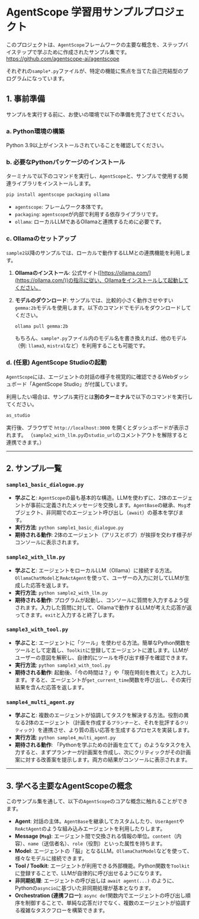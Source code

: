 # AgentScope 学習用サンプルプロジェクト

このプロジェクトは、`AgentScope`フレームワークの主要な概念を、ステップバイステップで学ぶために作成されたサンプル集です。
https://github.com/agentscope-ai/agentscope


それぞれの`sample*.py`ファイルが、特定の機能に焦点を当てた自己完結型のプログラムになっています。

## 1. 事前準備

サンプルを実行する前に、お使いの環境で以下の準備を完了させてください。

### a. Python環境の構築

Python 3.9以上がインストールされていることを確認してください。

### b. 必要なPythonパッケージのインストール

ターミナルで以下のコマンドを実行し、`AgentScope`と、サンプルで使用する関連ライブラリをインストールします。

```bash
pip install agentscope packaging ollama
```

* `agentscope`: フレームワーク本体です。
* `packaging`: `agentscope`が内部で利用する依存ライブラリです。
* `ollama`: ローカルLLMであるOllamaと連携するために必要です。

### c. Ollamaのセットアップ

`sample2`以降のサンプルでは、ローカルで動作するLLMとの連携機能を利用します。

1.  **Ollamaのインストール**: 公式サイト([https://ollama.com/](https://ollama.com/))の指示に従い、Ollamaをインストールして起動してください。

2.  **モデルのダウンロード**: サンプルでは、比較的小さく動作させやすい`gemma:2b`モデルを使用します。以下のコマンドでモデルをダウンロードしてください。

    ```bash
    ollama pull gemma:2b
    ```

    もちろん、`sample*.py`ファイル内のモデル名を書き換えれば、他のモデル（例: `llama3`, `mistral`など）を利用することも可能です。

### d. (任意) AgentScope Studioの起動

`AgentScope`には、エージェントの対話の様子を視覚的に確認できるWebダッシュボード「AgentScope Studio」が付属しています。

利用したい場合は、サンプル実行とは**別のターミナル**で以下のコマンドを実行してください。

```bash
as_studio
```

実行後、ブラウザで `http://localhost:3000` を開くとダッシュボードが表示されます。
（`sample2_with_llm.py`の`studio_url`のコメントアウトを解除すると連携できます。）

---

## 2. サンプル一覧

### `sample1_basic_dialogue.py`

*   **学ぶこと**: `AgentScope`の最も基本的な構造。LLMを使わずに、2体のエージェントが事前に定義されたメッセージを交換します。`AgentBase`の継承、`Msg`オブジェクト、非同期でのエージェント呼び出し（`await`）の基本を学びます。
*   **実行方法**: `python sample1_basic_dialogue.py`
*   **期待される動作**: 2体のエージェント（アリスとボブ）が挨拶を交わす様子がコンソールに表示されます。

### `sample2_with_llm.py`

*   **学ぶこと**: エージェントをローカルLLM（Ollama）に接続する方法。`OllamaChatModel`と`ReActAgent`を使って、ユーザーの入力に対してLLMが生成した応答を返します。
*   **実行方法**: `python sample2_with_llm.py`
*   **期待される動作**: プログラムが起動し、コンソールに質問を入力するよう促されます。入力した質問に対して、Ollamaで動作するLLMが考えた応答が返ってきます。`exit`と入力すると終了します。

### `sample3_with_tool.py`

*   **学ぶこと**: エージェントに「ツール」を使わせる方法。簡単なPython関数をツールとして定義し、`Toolkit`に登録してエージェントに渡します。LLMがユーザーの意図を解釈し、自律的にツールを呼び出す様子を確認できます。
*   **実行方法**: `python sample3_with_tool.py`
*   **期待される動作**: 起動後、「今の時間は？」や「現在時刻を教えて」と入力します。すると、エージェントが`get_current_time`関数を呼び出し、その実行結果を含んだ応答を返します。

### `sample4_multi_agent.py`

*   **学ぶこと**: 複数のエージェントが協調してタスクを解決する方法。役割の異なる2体のエージェント（計画を作成する`プランナー`と、それを批評する`クリティック`）を連携させ、より質の高い応答を生成するプロセスを実装します。
*   **実行方法**: `python sample4_multi_agent.py`
*   **期待される動作**: 「Pythonを学ぶための計画を立てて」のようなタスクを入力すると、まずプランナーが計画案を作成し、次にクリティックがその計画案に対する改善案を提示します。両方の結果がコンソールに表示されます。

---

## 3. 学べる主要なAgentScopeの概念

このサンプル集を通して、以下の`AgentScope`のコアな概念に触れることができます。

*   **Agent**: 対話の主体。`AgentBase`を継承してカスタムしたり、`UserAgent`や`ReActAgent`のような組み込みエージェントを利用したりします。
*   **Message (`Msg`)**: エージェント間で交換される情報の単位。`content`（内容）、`name`（送信者名）、`role`（役割）といった属性を持ちます。
*   **Model**: エージェントの「脳」となるLLM。`OllamaChatModel`などを使って、様々なモデルに接続できます。
*   **Tool / Toolkit**: エージェントが利用できる外部機能。Python関数を`Toolkit`に登録することで、LLMが自律的に呼び出せるようになります。
*   **非同期処理**: エージェントの呼び出しは `await agent(...)` のように、Pythonの`asyncio`に基づいた非同期処理が基本となります。
*   **Orchestration (連携フロー)**: `async def`関数内でエージェントの呼び出し順序を制御することで、単純な応答だけでなく、複数のエージェントが協調する複雑なタスクフローを構築できます。
